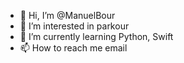 - 👋 Hi, I’m @ManuelBour
- 👀 I’m interested in parkour
- 🌱 I’m currently learning Python, Swift
- 📫 How to reach me email

<!---
ManuelBour/ManuelBour is a ✨ special ✨ repository because its `README.md` (this file) appears on your GitHub profile.
You can click the Preview link to take a look at your changes.
--->

